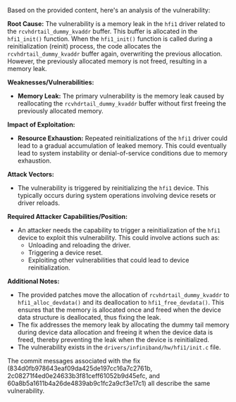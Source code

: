 Based on the provided content, here's an analysis of the vulnerability:

**Root Cause:**
The vulnerability is a memory leak in the `hfi1` driver related to the `rcvhdrtail_dummy_kvaddr` buffer. This buffer is allocated in the `hfi1_init()` function. When the `hfi1_init()` function is called during a reinitialization (reinit) process, the code allocates the `rcvhdrtail_dummy_kvaddr` buffer again, overwriting the previous allocation. However, the previously allocated memory is not freed, resulting in a memory leak.

**Weaknesses/Vulnerabilities:**
- **Memory Leak:** The primary vulnerability is the memory leak caused by reallocating the `rcvhdrtail_dummy_kvaddr` buffer without first freeing the previously allocated memory.

**Impact of Exploitation:**
- **Resource Exhaustion:** Repeated reinitializations of the `hfi1` driver could lead to a gradual accumulation of leaked memory. This could eventually lead to system instability or denial-of-service conditions due to memory exhaustion.

**Attack Vectors:**
- The vulnerability is triggered by reinitializing the `hfi1` device. This typically occurs during system operations involving device resets or driver reloads.

**Required Attacker Capabilities/Position:**
- An attacker needs the capability to trigger a reinitialization of the `hfi1` device to exploit this vulnerability. This could involve actions such as:
    - Unloading and reloading the driver.
    - Triggering a device reset.
    - Exploiting other vulnerabilities that could lead to device reinitialization.

**Additional Notes:**
- The provided patches move the allocation of `rcvhdrtail_dummy_kvaddr` to `hfi1_alloc_devdata()` and its deallocation to `hfi1_free_devdata()`. This ensures that the memory is allocated once and freed when the device data structure is deallocated, thus fixing the leak.
- The fix addresses the memory leak by allocating the dummy tail memory during device data allocation and freeing it when the device data is freed, thereby preventing the leak when the device is reinitialized.
- The vulnerability exists in the `drivers/infiniband/hw/hfi1/init.c` file.

The commit messages associated with the fix (834d0fb978643eaf09da425de197cc16a7c2761b, 2c08271f4ed0e24633b3f81ceff61052b9d45efc, and 60a8b5a1611b4a26de4839ab9c1fc2a9cf3e17c1) all describe the same vulnerability.